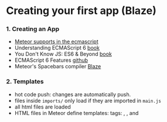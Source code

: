 # Creating your first app (Blaze)
### 1. Creating an App
* [Meteor supports in the ecmascript](https://docs.meteor.com/packages/ecmascript.html)
* Understanding ECMAScript 6 [book](https://github.com/nzakas/understandinges6)
* You Don't Know JS: ES6 & Beyond [book](https://github.com/getify/You-Dont-Know-JS/tree/master/es6%20%26%20beyond)
* ECMAScript 6 Features [github](https://github.com/lukehoban/es6features#readme)
* Meteor's Spacebars compiler [Blaze](http://blazejs.org/guide/spacebars.html)

### 2. Templates
* hot code push: changes are automatically push.
* files inside `imports/` only load if they are imported in `main.js`
* all html files are loaded
* HTML files in Meteor define templates: tags: <head>, <body>, and <template>. Everything inside <template> tags is compiled into Meteor templates, which can be included inside HTML with `{{> templateName}}` or referenced in your JavaScript with `Template.templateName`. Also, the `body` section can be referenced in your JavaScript with `Template.body`.
* Adding logic and data to templates: all HTML cose is compiled with Meteor's Spacebars compiler. You can pass data into templates from your JavaScript code by defining helpers.


### 3. Collections
collections accessed from both the server and the client. They also update themselves automatically.
[Collections and Schemas-Meteor Guide](https://guide.meteor.com/collections.html) 
A new collection in the server creates the mongodb collection, in the client creates the cache connected to the server collection.
* Steps: 
    * 1) create the imports/api/collection.js
    * 2) load collection on the server
    * 3) load collection on the client
    * 4) insert data in mongo db

### 4. Forms and events
Attaching events to templates: by calling `Template.templateName.events(...)` with a dictionary.

### 5. Update and Remove
Code

### 6. Running on mobile
`meteor run android`

### 7. Temporary UI state
use a `ReactiveDict` to store temporary reactive state on the client that don't sync with the server.
Add the `reactive-dict` package: `meteor add reactive-dict`
[patterns for writing components-Blaze](http://blazejs.org/guide/spacebars.html) 

### 8. User Accounts
Ad the accounts packages: `meteor add accounts-ui accounts-password`
include login buttons: `> loginButtons` (currentUser built-in helper)
* If you add the `accounts-facebook` package to enable Facebook login in your app - the Facebook button will automatically appear in the dropdown.

### 9. Security with methods
Every newly created Meteor project has the insecure package added by default. This is the package that allows any user of the app edit any part of the database. To remove this package: `meteor remove insecure` (removes all client-side database permissions)

#### Defining methods
We need one method for each database operation we want to perform on the client. Methods should be defined in code that is executed on the client and the server. ethods should be defined in code that is executed on the client and the server (Optimistic UI).

#### Optimistic UI
When you call a method on the client using `Meteor.call`, two things happen in parallel:  
    - 1.  The client sends a request to the server to run the method in a secure environment, just like an AJAX request would work.  
    - 2.  A simulation of the method runs directly on the client to attempt to predict the outcome of the server call using the available information.  

What this means is that a newly created task actually appears on the screen before the result comes back from the server.
If the result from the server comes back and is consistent with the simulation on the client, everything remains as is. If the result on the server is different from the result of the simulation on the client, the UI is patched to reflect the actual state of the server.  
[Methods article](https://guide.meteor.com/methods.html)  
[blog post about optimistic UI](http://info.meteor.com/blog/optimistic-ui-with-meteor-latency-compensation)

### 10. Filtering data with publish and subscribe
 We need a way of controlling which data Meteor sends to the client-side database.  
 Remove `autopublish` package: `meteor remove autopublish`  
When the app refreshes, the task list will be empty. Without the `autopublish` package, we will have to specify explicitly what the server sends to the client. The functions in Meteor that do this are `Meteor.publish` and `Meteor.subscribe`.

[Publications and Data Loading](https://guide.meteor.com/data-loading.html)

#### Implementing private tasks
code

#### Extra method security
code

### 11. Testing
add a [test driver](https://guide.meteor.com/testing.html#test-driver) for the Mocha JavaScript test framework: `meteor add practicalmeteor:mocha`  
run our app in "test mode": `meteor test --driver-package practicalmeteor:mocha`
file: originalfilename.tests.js
code  
Invoke server method: `Meteor.server.method_handlers['name']`  
Note that arrow function use with Mocha [is discouraged](http://mochajs.org/#arrow-functions).
More about [Meteor Testing](https://guide.meteor.com/testing.html). 

### 12. What's next?
meteor create --example todos
https://github.com/meteor/todos

meteor create --example localmarket
https://github.com/meteor/localmarket

